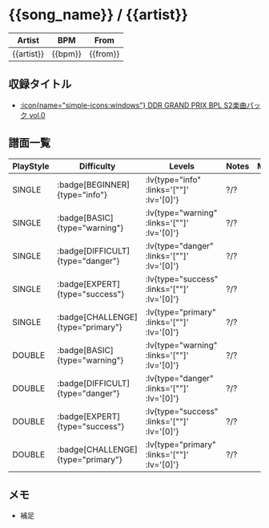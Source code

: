 # {{song_name}} / {{artist}}

|Artist|BPM|From|
|------|---|----|
|{{artist}}|{{bpm}}|{{from}}|

## 収録タイトル

- [ :icon{name="simple-icons:windows"} DDR GRAND PRIX BPL S2楽曲パック vol.0]()

## 譜面一覧

|PlayStyle|Difficulty|Levels|Notes|Movie|
|---------|----------|------|-----|-----|
|SINGLE| :badge[BEGINNER]{type="info"} | :lv{type="info" :links='[""]' :lv='[0]'} |?/?||
|SINGLE| :badge[BASIC]{type="warning"} | :lv{type="warning" :links='[""]' :lv='[0]'} |?/?||
|SINGLE| :badge[DIFFICULT]{type="danger"} | :lv{type="danger" :links='[""]' :lv='[0]'} |?/?||
|SINGLE| :badge[EXPERT]{type="success"} | :lv{type="success" :links='[""]' :lv='[0]'} |?/?||
|SINGLE| :badge[CHALLENGE]{type="primary"} | :lv{type="primary" :links='[""]' :lv='[0]'} |?/?||
|DOUBLE| :badge[BASIC]{type="warning"} | :lv{type="warning" :links='[""]' :lv='[0]'} |?/?||
|DOUBLE| :badge[DIFFICULT]{type="danger"} | :lv{type="danger" :links='[""]' :lv='[0]'} |?/?||
|DOUBLE| :badge[EXPERT]{type="success"} | :lv{type="success" :links='[""]' :lv='[0]'} |?/?||
|DOUBLE| :badge[CHALLENGE]{type="primary"} | :lv{type="primary" :links='[""]' :lv='[0]'} |?/?||

## メモ

- 補足

<!--
\{type="(.+?)"\} ?\| :levels\{links="(.+?)" level="(.+?)"\}
{type="$1"} | :lv{type="$1" :links='["$2"]' :lv='[$3]'} 
:lv\{type="(.+?)"(.+):levels\{links="(.+?)" level="(.+?)"\}
:lv{type="$1"$2:lv{type="$1" :links='["$3"]' :lv='[$4]'} 
-->
